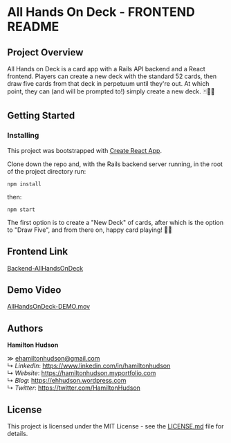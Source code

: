 # All Hands On Deck - FRONTEND README

## Project Overview

All Hands on Deck is a card app with a Rails API backend and a React frontend. Players can create a new deck with the standard 52 cards, then draw five cards from that deck in perpetuum until they're out. At which point, they can (and will be prompted to!) simply create a new deck. 🃏👌🏼

## Getting Started

### Installing

This project was bootstrapped with [Create React App](https://github.com/facebook/create-react-app).

Clone down the repo and, with the Rails backend server running, in the root of the project directory run:

`npm install`

then:

`npm start`

The first option is to create a "New Deck" of cards, after which is the option to "Draw Five", and from there on, happy card playing! 🤙🏼

## Frontend Link

[Backend-AllHandsOnDeck](https://github.com/ehamiltonhudson/all-hands-on-deck-backend)

## Demo Video

[AllHandsOnDeck-DEMO.mov](https://drive.google.com/file/d/1bIxkjxcNPtMsmMya9udP75HXTL89zgec/view?usp=sharing)

## Authors

**Hamilton Hudson**

≫ ehamiltonhudson@gmail.com<br/>
↳ *LinkedIn*: https://www.linkedin.com/in/hamiltonhudson<br/>
↳ *Website*: https://hamiltonhudson.myportfolio.com<br/>
↳ *Blog*: https://ehhudson.wordpress.com<br/>
↳ *Twitter*: https://twitter.com/HamiltonHudson

## License

This project is licensed under the MIT License - see the [LICENSE.md](/LICENSE) file for details.
